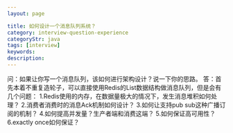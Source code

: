 ```yaml
---
layout: page

title: 如何设计一个消息队列系统？
category: interview-question-experience
categoryStr: java
tags: [interview]
keywords:
description:
---
```



问：如果让你写一个消息队列，该如何进行架构设计？说一下你的思路。
答：首先本着不重复造轮子，可以直接使用Redis的List数据结构做消息队列，但是会有几个问题：
1.Redis使用的内存，在数据量极大的情况下，发生消息堆积如何处理？
2.消费者消费时的消息Ack机制如何设计？
3.如何让支持pub sub这种广播订阅的机制？
4.如何提高并发量？生产者端和消费这端？
5.如何保证高可用性？
6.exactly once如何保证？